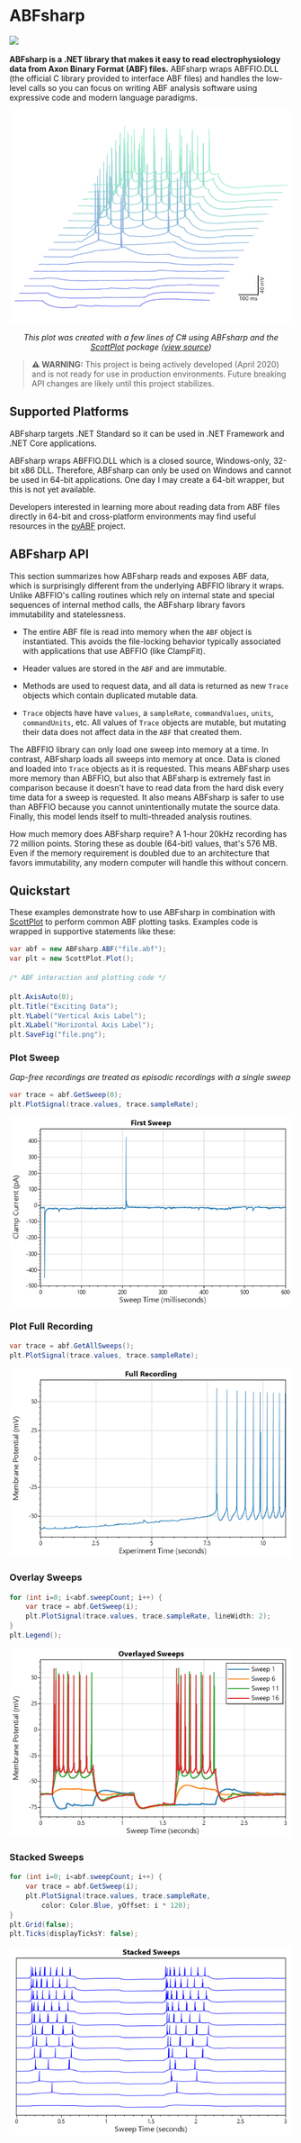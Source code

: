 # ABFsharp
[![](https://img.shields.io/azure-devops/build/swharden/swharden/5?label=Build&logo=azure%20pipelines)](https://dev.azure.com/swharden/swharden/_build/latest?definitionId=5&branchName=master)

**ABFsharp is a .NET library that makes it easy to read electrophysiology data from Axon Binary Format (ABF) files.** ABFsharp wraps ABFFIO.DLL (the official C library provided to interface ABF files) and handles the low-level calls so you can focus on writing ABF analysis software using expressive code and modern language paradigms.

<div align="center">

![](dev/graphics/Test_Plot_3D.png)

_This plot was created with a few lines of C# using ABFsharp and the [ScottPlot](http://swharden.com/scottplot/) package ([view source](https://github.com/swharden/ABFsharp/blob/28526f3551576ea2aec4882f1ffda8c7744656b0/src/ABFsharp.Tests/Plot.cs#L138-L150))_

</div>

> **⚠️ WARNING:** This project is being actively developed (April 2020) and is not ready for use in production environments. Future breaking API changes are likely until this project stabilizes.

## Supported Platforms

ABFsharp targets .NET Standard so it can be used in .NET Framework and .NET Core applications.

ABFsharp wraps ABFFIO.DLL which is a closed source, Windows-only, 32-bit x86 DLL. Therefore, ABFsharp can only be used on Windows and cannot be used in 64-bit applications. One day I may create a 64-bit wrapper, but this is not yet available.

Developers interested in learning more about reading data from ABF files directly in 64-bit and cross-platform environments may find useful resources in the [pyABF](https://github.com/swharden/pyABF) project.

## ABFsharp API

This section summarizes how ABFsharp reads and exposes ABF data, which is surprisingly different from the underlying ABFFIO library it wraps. Unlike ABFFIO's calling routines which rely on internal state and special sequences of internal method calls, the ABFsharp library favors immutability and statelessness.

* The entire ABF file is read into memory when the `ABF` object is instantiated. This avoids the file-locking behavior typically associated with applications that use ABFFIO (like ClampFit).

* Header values are stored in the `ABF` and are immutable.

* Methods are used to request data, and all data is returned as new `Trace` objects which contain duplicated mutable data.

* `Trace` objects have have `values`, a `sampleRate`, `commandValues`, `units`, `commandUnits`, etc. All values of `Trace` objects are mutable, but mutating their data does not affect data in the `ABF` that created them.

The ABFFIO library can only load one sweep into memory at a time. In contrast, ABFsharp loads all sweeps into memory at once. Data is cloned and loaded into `Trace` objects as it is requested. This means ABFsharp uses more memory than ABFFIO, but also that ABFsharp is extremely fast in comparison because it doesn't have to read data from the hard disk every time data for a sweep is requested. It also means ABFsharp is safer to use than ABFFIO because you cannot unintentionally mutate the source data. Finally, this model lends itself to multi-threaded analysis routines.

How much memory does ABFsharp require? A 1-hour 20kHz recording has 72 million points. Storing these as double (64-bit) values, that's 576 MB. Even if the memory requirement is doubled due to an architecture that favors immutability, any modern computer will handle this without concern.

## Quickstart

These examples demonstrate how to use ABFsharp in combination with [ScottPlot](http://swharden.com/scottplot/) to perform common ABF plotting tasks. Examples code is wrapped in supportive statements like these:

```cs
var abf = new ABFsharp.ABF("file.abf");
var plt = new ScottPlot.Plot();

/* ABF interaction and plotting code */

plt.AxisAuto(0);
plt.Title("Exciting Data");
plt.YLabel("Vertical Axis Label");
plt.XLabel("Horizontal Axis Label");
plt.SaveFig("file.png");
```

### Plot Sweep

_Gap-free recordings are treated as episodic recordings with a single sweep_

```cs
var trace = abf.GetSweep(0);
plt.PlotSignal(trace.values, trace.sampleRate);
```

![](dev/graphics/Test_Plot_FirstSweep.png)

### Plot Full Recording

```cs
var trace = abf.GetAllSweeps();
plt.PlotSignal(trace.values, trace.sampleRate);
```

![](dev/graphics/Test_Plot_FullRecording.png)

### Overlay Sweeps
```cs
for (int i=0; i<abf.sweepCount; i++) {
    var trace = abf.GetSweep(i);
    plt.PlotSignal(trace.values, trace.sampleRate, lineWidth: 2);
}
plt.Legend();
```

![](dev/graphics/Test_Plot_Overlay.png)

### Stacked Sweeps
```cs
for (int i=0; i<abf.sweepCount; i++) {
    var trace = abf.GetSweep(i);
    plt.PlotSignal(trace.values, trace.sampleRate,
        color: Color.Blue, yOffset: i * 120);
}
plt.Grid(false);
plt.Ticks(displayTicksY: false);
```

![](dev/graphics/Test_Plot_Stacked.png)